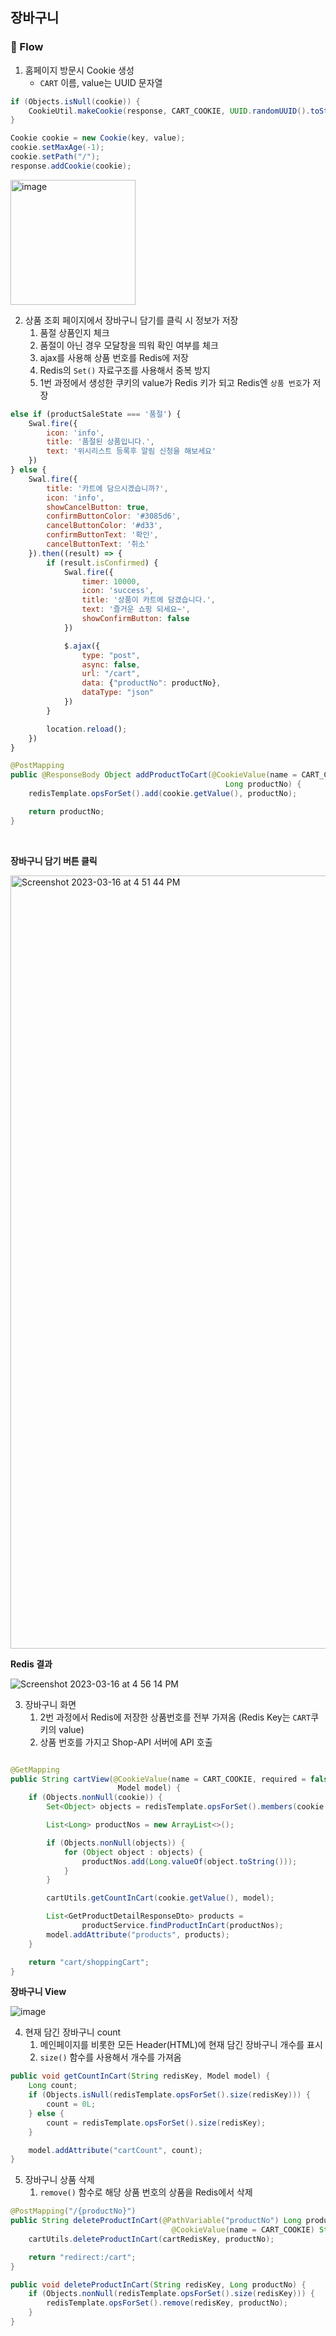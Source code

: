 ## 장바구니

### 📌 Flow

1. 홈페이지 방문시 Cookie 생성
    - `CART` 이름, value는 UUID 문자열

```java
if (Objects.isNull(cookie)) {
    CookieUtil.makeCookie(response, CART_COOKIE, UUID.randomUUID().toString());
}

Cookie cookie = new Cookie(key, value);
cookie.setMaxAge(-1);
cookie.setPath("/");
response.addCookie(cookie);
```

<img width="200" alt="image" src="https://user-images.githubusercontent.com/87689191/225546057-f38c0c3a-073e-46a4-887a-6df2f137fe32.png">

2. 상품 조회 페이지에서 장바구니 담기를 클릭 시 정보가 저장
    1. 품절 상품인지 체크
    2. 품절이 아닌 경우 모달창을 띄워 확인 여부를 체크
    3. ajax를 사용해 상품 번호를 Redis에 저장
    4. Redis의 `Set()` 자료구조를 사용해서 중복 방지
    5. 1번 과정에서 생성한 쿠키의 value가 Redis 키가 되고 Redis엔 `상품 번호`가 저장

```javascript
else if (productSaleState === '품절') {
    Swal.fire({
        icon: 'info',
        title: '품절된 상품입니다.',
        text: '위시리스트 등록후 알림 신청을 해보세요'
    })
} else {
    Swal.fire({
        title: '카트에 담으시겠습니까?',
        icon: 'info',
        showCancelButton: true,
        confirmButtonColor: '#3085d6',
        cancelButtonColor: '#d33',
        confirmButtonText: '확인',
        cancelButtonText: '취소'
    }).then((result) => {
        if (result.isConfirmed) {
            Swal.fire({
                timer: 10000,
                icon: 'success',
                title: '상품이 카트에 담겼습니다.',
                text: '즐거운 쇼핑 되세요~',
                showConfirmButton: false
            })

            $.ajax({
                type: "post",
                async: false,
                url: "/cart",
                data: {"productNo": productNo},
                dataType: "json"
            })
        }

        location.reload();
    })
}
```

```java
@PostMapping
public @ResponseBody Object addProductToCart(@CookieValue(name = CART_COOKIE) Cookie cookie,
                                                Long productNo) {
    redisTemplate.opsForSet().add(cookie.getValue(), productNo);

    return productNo;
}
```

<br/>

**장바구니 담기 버튼 클릭**


<img width="1237" alt="Screenshot 2023-03-16 at 4 51 44 PM" src="https://user-images.githubusercontent.com/87689191/225551199-494c78c5-fdfc-4622-b045-5402d4627059.png">

**Redis 결과**

![Screenshot 2023-03-16 at 4 56 14 PM](https://user-images.githubusercontent.com/87689191/225551250-59d141d5-9cc3-4f2e-b70d-e3891e35e0f1.png)


3. 장바구니 화면
    1. 2번 과정에서 Redis에 저장한 상품번호를 전부 가져옴 (Redis Key는 `CART`쿠키의 value)
    2. 상품 번호를 가지고 Shop-API 서버에 API 호출

```java

@GetMapping
public String cartView(@CookieValue(name = CART_COOKIE, required = false) Cookie cookie,
                        Model model) {
    if (Objects.nonNull(cookie)) {
        Set<Object> objects = redisTemplate.opsForSet().members(cookie.getValue());

        List<Long> productNos = new ArrayList<>();

        if (Objects.nonNull(objects)) {
            for (Object object : objects) {
                productNos.add(Long.valueOf(object.toString()));
            }
        }

        cartUtils.getCountInCart(cookie.getValue(), model);

        List<GetProductDetailResponseDto> products =
                productService.findProductInCart(productNos);
        model.addAttribute("products", products);
    }

    return "cart/shoppingCart";
}
```

**장바구니 View**

![image](https://user-images.githubusercontent.com/87689191/225552798-56de5f44-c48a-48ef-af81-e45a953cbdb0.png)

4. 현재 담긴 장바구니 count 
    1. 메인페이지를 비롯한 모든 Header(HTML)에 현재 담긴 장바구니 개수를 표시
    2. `size()` 함수를 사용해서 개수를 가져옴

```java
public void getCountInCart(String redisKey, Model model) {
    Long count;
    if (Objects.isNull(redisTemplate.opsForSet().size(redisKey))) {
        count = 0L;
    } else {
        count = redisTemplate.opsForSet().size(redisKey);
    }

    model.addAttribute("cartCount", count);
}
```

5. 장바구니 상품 삭제
    1. `remove()` 함수로 해당 상품 번호의 상품을 Redis에서 삭제

```java
@PostMapping("/{productNo}")
public String deleteProductInCart(@PathVariable("productNo") Long productNo,
                                    @CookieValue(name = CART_COOKIE) String cartRedisKey) {
    cartUtils.deleteProductInCart(cartRedisKey, productNo);

    return "redirect:/cart";
}

public void deleteProductInCart(String redisKey, Long productNo) {
    if (Objects.nonNull(redisTemplate.opsForSet().size(redisKey))) {
        redisTemplate.opsForSet().remove(redisKey, productNo);
    }
}
```




